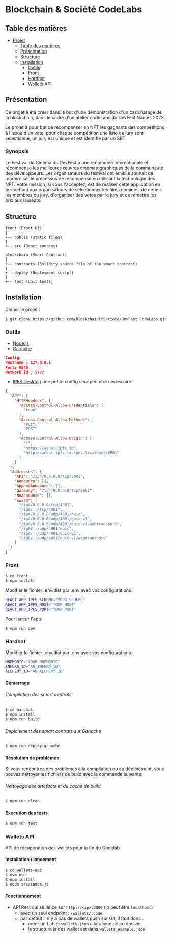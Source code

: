 # Blockchain & Société CodeLabs

## Table des matières
- [Projet](#blockchain--société-codelabs)
  - [Table des matières](#table-des-matières)
  - [Présentation](#presentation)
  - [Structure](#structure)
  - [Installation](#installation)
    - [Outils](#outils)
    - [Front](#front)
    - [Hardhat](#hardhat)
    - [Wallets API](#wallets-api)

<a name="presentation"></a>
## Présentation
Ce projet à été créer dans le but d'une démonstration d'un cas d'usage de la blockchain,
dans le cadre d'un atelier codeLabs du DevFest Nantes 2023.

Le projet à pour but de récompenser en NFT les gagnants des compétitions à l'issue d'un vote, 
pour chaque compétition une liste de jury sont selectionné, un jury est unique et est identifié 
par un SBT.

### Synopsis
Le Festival du Cinéma du DevFest a une renommée internationale et récompense les meilleures œuvres cinématographiques de la communauté des développeurs.
Les organisateurs du festival ont émis le souhait de moderniser le processus de récompense en utilisant la technologie des NFT. Votre mission,
si vous l'acceptez, est de réaliser cette application en permettant aux organisateurs de sélectionner les films nominés,
de définir les membres du jury, d'organiser des votes par le jury et de remettre les prix aux lauréats.

<a name="structure"></a>
## Structure
```
front (Front UI)
|
+-- public (static files)
|
+-- src (React sources)

blockchain (Smart Contract)
|
+-- contracts (Solidity source file of the smart contract)
|
+-- deploy (Deployment script)
|
+-- test (Unit tests)
```

<a name="installation"></a>
## Installation
Cloner le projet :
```bash 
$ git clone https://github.com/BlockchainEtSociete/DevFest_CodeLabs.git
```

<a name="outils"></a>
### Outils
- [Node.js](https://nodejs.org/fr/download)
- [Ganache](https://trufflesuite.com/ganache/)
```json
Config:
Hostname : 127.0.0.1
Port: 8545
Network id : 5777
```
- [IPFS Desktop](https://docs.ipfs.tech/install/ipfs-desktop/)
une petite config sera peu etre necessaire :
```json
{
  "API": {
    "HTTPHeaders": {
      "Access-Control-Allow-Credentials": [
        "true"
      ],
      "Access-Control-Allow-Methods": [
        "PUT",
        "POST"
      ],
      "Access-Control-Allow-Origin": [
        "*",
        "https://webui.ipfs.io",
        "http://webui.ipfs.io.ipns.localhost:8081"
      ]
    }
  },
  "Addresses": {
    "API": "/ip4/0.0.0.0/tcp/5001",
    "Announce": [],
    "AppendAnnounce": [],
    "Gateway": "/ip4/0.0.0.0/tcp/8081",
    "NoAnnounce": [],
    "Swarm": [
      "/ip4/0.0.0.0/tcp/4001",
      "/ip6/::/tcp/4001",
      "/ip4/0.0.0.0/udp/4001/quic",
      "/ip4/0.0.0.0/udp/4001/quic-v1",
      "/ip4/0.0.0.0/udp/4001/quic-v1/webtransport",
      "/ip6/::/udp/4001/quic",
      "/ip6/::/udp/4001/quic-v1",
      "/ip6/::/udp/4001/quic-v1/webtransport"
    ]
  }
}
```

<a name="front"></a>
### Front
```bash 
$ cd front
$ npm install
```
Modifier le fichier .env.dist par .env avec vos configurations :
```bash
REACT_APP_IPFS_SCHEME="YOUR_SCHEME"
REACT_APP_IPFS_HOST="YOUR_HOST"
REACT_APP_IPFS_PORT="YOUR_PORT"
```
Pour lancer l'app:
```bash 
$ npm run dev
```

<a name="hardhat"></a>
### Hardhat

Modifier le fichier .env.dist par .env avec vos configurations :
```bash
MNEMONIC="YOUR_MNEMONIC"
INFURA_ID="AN_INFURA_ID"
ALCHEMY_ID="AN_ALCHEMY_ID"
```

#### Démarrage

###### Compilation des smart contrats
```bash
$ cd hardhat
$ npm install
$ npm run build
```

###### Deploiement des smart contrats sur Ganache
```bash
$ npm run deploy:ganache
```

#### Résolution de problèmes

Si vous rencontrez des problèmes à la compilation ou au déploiement, vous pouvez nettoyer les fichiers de build avec la commande suivante:

###### Nettoyage des artéfacts et du cache de build
```bash
$ npm run clean
```

#### Execution des tests
```bash
$ npm run test
```

<a name="wallets-api"></a>
### Wallets API

API de récupération des wallets pour la fin du Codelab

#### Installation / lancement
```bash
$ cd wallets-api
$ nvm use
$ npm install
$ node src/index.js
```

#### Fonctionnement
- API Rest qui se lance sur `http://<ip>:3000` (ip peut être `localhost`)
  - avec un seul endpoint : `/wallets/:code`
  - par défaut il n'y a pas de wallets push sur Git, il faut donc :
    - créer un fichier `wallets.json` à la racine de ce dossier
    - la structure js des wallet est dans `wallets_example.json`

